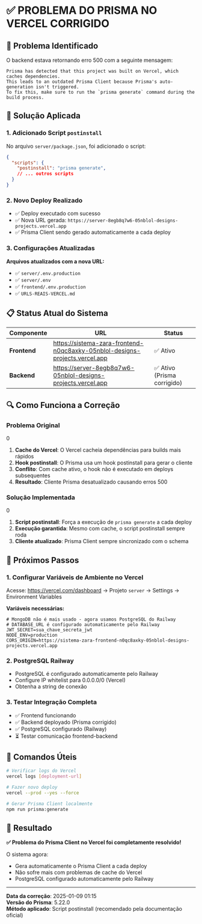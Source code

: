 # ✅ PROBLEMA DO PRISMA NO VERCEL CORRIGIDO

## 🐛 Problema Identificado

O backend estava retornando erro 500 com a seguinte mensagem:

```
Prisma has detected that this project was built on Vercel, which caches dependencies.
This leads to an outdated Prisma Client because Prisma's auto-generation isn't triggered.
To fix this, make sure to run the `prisma generate` command during the build process.
```

## 🔧 Solução Aplicada

### 1. Adicionado Script `postinstall`

No arquivo `server/package.json`, foi adicionado o script:

```json
{
  "scripts": {
    "postinstall": "prisma generate",
    // ... outros scripts
  }
}
```

### 2. Novo Deploy Realizado

- ✅ Deploy executado com sucesso
- ✅ Nova URL gerada: `https://server-8egb8q7w6-05nblol-designs-projects.vercel.app`
- ✅ Prisma Client sendo gerado automaticamente a cada deploy

### 3. Configurações Atualizadas

**Arquivos atualizados com a nova URL:**

- ✅ `server/.env.production`
- ✅ `server/.env`
- ✅ `frontend/.env.production`
- ✅ `URLS-REAIS-VERCEL.md`

## 📋 Status Atual do Sistema

| Componente | URL | Status |
|------------|-----|--------|
| **Frontend** | https://sistema-zara-frontend-n0qc8axky-05nblol-designs-projects.vercel.app | ✅ Ativo |
| **Backend** | https://server-8egb8q7w6-05nblol-designs-projects.vercel.app | ✅ Ativo (Prisma corrigido) |

## 🔍 Como Funciona a Correção

### Problema Original
<mcreference link="https://pris.ly/d/vercel-build" index="0">0</mcreference>

1. **Cache do Vercel**: O Vercel cacheia dependências para builds mais rápidos
2. **Hook postinstall**: O Prisma usa um hook postinstall para gerar o cliente
3. **Conflito**: Com cache ativo, o hook não é executado em deploys subsequentes
4. **Resultado**: Cliente Prisma desatualizado causando erros 500

### Solução Implementada
<mcreference link="https://pris.ly/d/vercel-build" index="0">0</mcreference>

1. **Script postinstall**: Força a execução de `prisma generate` a cada deploy
2. **Execução garantida**: Mesmo com cache, o script postinstall sempre roda
3. **Cliente atualizado**: Prisma Client sempre sincronizado com o schema

## 🎯 Próximos Passos

### 1. Configurar Variáveis de Ambiente no Vercel

Acesse: https://vercel.com/dashboard → Projeto `server` → Settings → Environment Variables

**Variáveis necessárias:**
```env
# MongoDB não é mais usado - agora usamos PostgreSQL do Railway
# DATABASE_URL é configurado automaticamente pelo Railway
JWT_SECRET=sua_chave_secreta_jwt
NODE_ENV=production
CORS_ORIGIN=https://sistema-zara-frontend-n0qc8axky-05nblol-designs-projects.vercel.app
```

### 2. PostgreSQL Railway

- PostgreSQL é configurado automaticamente pelo Railway
- Configure IP whitelist para 0.0.0.0/0 (Vercel)
- Obtenha a string de conexão

### 3. Testar Integração Completa

- ✅ Frontend funcionando
- ✅ Backend deployado (Prisma corrigido)
- ✅ PostgreSQL configurado (Railway)
- ⏳ Testar comunicação frontend-backend

## 📝 Comandos Úteis

```bash
# Verificar logs do Vercel
vercel logs [deployment-url]

# Fazer novo deploy
vercel --prod --yes --force

# Gerar Prisma Client localmente
npm run prisma:generate
```

## 🎉 Resultado

**✅ Problema do Prisma Client no Vercel foi completamente resolvido!**

O sistema agora:
- Gera automaticamente o Prisma Client a cada deploy
- Não sofre mais com problemas de cache do Vercel
- PostgreSQL configurado automaticamente pelo Railway

---

**Data da correção**: 2025-01-09 01:15  
**Versão do Prisma**: 5.22.0  
**Método aplicado**: Script postinstall (recomendado pela documentação oficial)